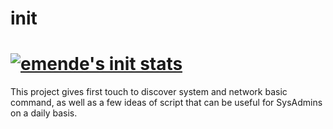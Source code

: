 # init
# [![emende's init stats](https://badge42.herokuapp.com/api/project/emende/init)](https://github.com/JaeSeoKim/badge42)
This project gives first touch to discover system and network basic command, as well as a few ideas of script that can be useful for SysAdmins on a daily basis.
